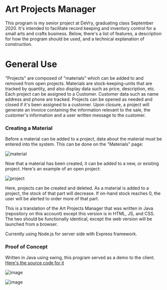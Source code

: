 # Art Projects Manager

This program is my senior project at DeVry, graduating class September 2020.
It's intended to facilitate record keeping and inventory control for a small arts and crafts business.
Below, there's a list of features, a description for how the program should be used, and a technical explanation of construction.


# General Use

"Projects" are composed of "materials" which can be added to and removed from open projects.  Materials are stock-keeping-units that are tracked by quantity, and also display data such as price, description, etc. Each project can be assigned to a Customer.  Customer data such as name address and phone are tracked.  Projects can be opened as needed and closed if it's been assigned to a customer.  Upon closure, a project will generate an Invoice containing the information relevant to the sale, the customer's information and a user written message to the customer.  

### Creating a Material
Before a material can be added to a project, data about the material must be entered into the system.  This can be done on the "Materials" page:

![material](https://user-images.githubusercontent.com/43157092/95593179-5b774200-0a17-11eb-808e-2ddc94e05667.jpg)

Now that a material has been created, it can be added to a new, or existing project.
Here's an example of an open project:

![project](https://user-images.githubusercontent.com/43157092/95590120-a8591980-0a13-11eb-9855-6491a4a48e1f.jpg)

Here, projects can be created and deleted.  As a material is added to a project, the stock of that part will decrease.  If on-hand stock reaches 0, the user will be alerted to order more of that part.  

This is a translation of the Art Projects Manager that was written in Java (repository on this account) except this version is in HTML, JS, and CSS. The two should be functionally identical, except the web version will be launched from a browser.

Currently using Node.js for server side with Express framework.

### Proof of Concept

Written in Java using swing, this program served as a demo to the client. 
[Here's the source code for it](https://github.com/peteparkinson/Art-Projects-Manager "GitHub - Art Projects Manager")

![image](https://user-images.githubusercontent.com/43157092/50621709-9b6dd480-0ed5-11e9-8df7-406eeae3f9b3.png)

![image](https://user-images.githubusercontent.com/43157092/50621699-7d07d900-0ed5-11e9-804c-2754106cb3f3.png)

